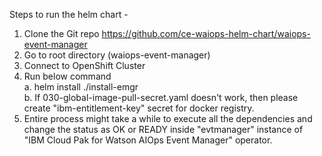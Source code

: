Steps to run the helm chart -
1. Clone the Git repo https://github.com/ce-waiops-helm-chart/waiops-event-manager
2. Go to root directory (waiops-event-manager)
3. Connect to OpenShift Cluster
4. Run below command <br />
    a. helm install <appname> ./install-emgr <br />
    b. If 030-global-image-pull-secret.yaml doesn't work, then please create "ibm-entitlement-key" secret for docker registry. <br />
5. Entire process might take a while to execute all the dependencies and change the status as OK or READY inside "evtmanager" instance of "IBM Cloud Pak for Watson AIOps Event Manager" operator.
